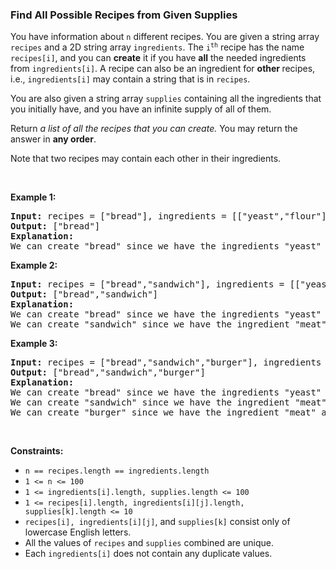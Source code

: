 
<h3>Find All Possible Recipes from Given Supplies</h3>
<div><p>You have information about <code>n</code> different recipes. You are given a string array <code>recipes</code> and a 2D string array <code>ingredients</code>. The <code>i<sup>th</sup></code> recipe has the name <code>recipes[i]</code>, and you can <strong>create</strong> it if you have <strong>all</strong> the needed ingredients from <code>ingredients[i]</code>. A recipe can also be an ingredient for <strong>other </strong>recipes, i.e., <code>ingredients[i]</code> may contain a string that is in <code>recipes</code>.</p>
<p>You are also given a string array <code>supplies</code> containing all the ingredients that you initially have, and you have an infinite supply of all of them.</p>
<p>Return <em>a list of all the recipes that you can create. </em>You may return the answer in <strong>any order</strong>.</p>
<p>Note that two recipes may contain each other in their ingredients.</p>
<p> </p>
<p><strong>Example 1:</strong></p>
<pre><strong>Input:</strong> recipes = ["bread"], ingredients = [["yeast","flour"]], supplies = ["yeast","flour","corn"]
<strong>Output:</strong> ["bread"]
<strong>Explanation:</strong>
We can create "bread" since we have the ingredients "yeast" and "flour".
</pre>
<p><strong>Example 2:</strong></p>
<pre><strong>Input:</strong> recipes = ["bread","sandwich"], ingredients = [["yeast","flour"],["bread","meat"]], supplies = ["yeast","flour","meat"]
<strong>Output:</strong> ["bread","sandwich"]
<strong>Explanation:</strong>
We can create "bread" since we have the ingredients "yeast" and "flour".
We can create "sandwich" since we have the ingredient "meat" and can create the ingredient "bread".
</pre>
<p><strong>Example 3:</strong></p>
<pre><strong>Input:</strong> recipes = ["bread","sandwich","burger"], ingredients = [["yeast","flour"],["bread","meat"],["sandwich","meat","bread"]], supplies = ["yeast","flour","meat"]
<strong>Output:</strong> ["bread","sandwich","burger"]
<strong>Explanation:</strong>
We can create "bread" since we have the ingredients "yeast" and "flour".
We can create "sandwich" since we have the ingredient "meat" and can create the ingredient "bread".
We can create "burger" since we have the ingredient "meat" and can create the ingredients "bread" and "sandwich".
</pre>
<p> </p>
<p><strong>Constraints:</strong></p>
<ul>
<li><code>n == recipes.length == ingredients.length</code></li>
<li><code>1 &lt;= n &lt;= 100</code></li>
<li><code>1 &lt;= ingredients[i].length, supplies.length &lt;= 100</code></li>
<li><code>1 &lt;= recipes[i].length, ingredients[i][j].length, supplies[k].length &lt;= 10</code></li>
<li><code>recipes[i], ingredients[i][j]</code>, and <code>supplies[k]</code> consist only of lowercase English letters.</li>
<li>All the values of <code>recipes</code> and <code>supplies</code> combined are unique.</li>
<li>Each <code>ingredients[i]</code> does not contain any duplicate values.</li>
</ul>
</div>
